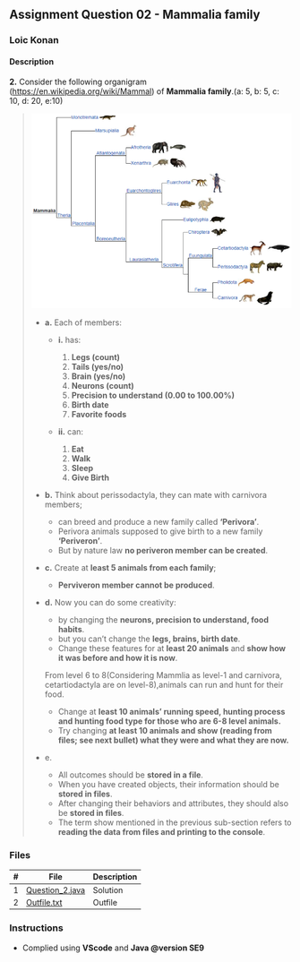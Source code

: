 ## Assignment Question 02 - Mammalia family

### Loic Konan

#### Description

**2.** Consider the following organigram (<https://en.wikipedia.org/wiki/Mammal>) of **Mammalia family**.(a: 5, b: 5, c: 10, d: 20, e:10)
> <img src="pic.png">
>
> - **a.** Each of members:
>   - **i.** has:
>
>       1. **Legs (count)**
>       2. **Tails (yes/no)**
>       3. **Brain (yes/no)**
>       4. **Neurons (count)**
>       5. **Precision to understand (0.00 to 100.00%)**
>       6. **Birth date**
>       7. **Favorite foods**
>
>   - **ii.** can:
>
>       1. **Eat**
>       2. **Walk**
>       3. **Sleep**
>       4. **Give Birth**
>
> - **b.** Think about perissodactyla, they can mate with carnivora members;
>   - can breed and produce a new family called **‘Perivora’**.
>   - Perivora animals supposed to give birth to a new family **‘Periveron’**.
>   - But by nature law **no periveron member can be created**.
>
> - **c.** Create at **least 5 animals from each family**;
>   - **Perviveron member cannot be produced**.
>
> - **d.** Now you can do some creativity:
>   - by changing the **neurons, precision to understand, food habits**.
>   - but you can’t change the **legs, brains, birth date**.
>   - Change these features for at **least 20 animals** and **show how it was before and how it is now**.
>
>   From level 6 to 8(Considering Mammlia as level-1 and carnivora, cetartiodactyla are on level-8),animals can run and hunt for their food.
>   - Change at **least 10 animals’ running speed, hunting process and hunting food type for those who are 6-8 level animals.**
>   - Try changing **at least 10 animals and show (reading from files; see next bullet) what they were and what they are now.**
>
> - e.
>   - All outcomes should be **stored in a file**.
>   - When you have created objects, their information should be **stored in files**.
>   - After changing their behaviors and attributes, they should also be **stored in files**.
>   - The term show mentioned in the previous sub-section refers to **reading the data from files and printing to the console**.
>

### Files

|   #   | File                               | Description |
| :---: | ---------------------------------- | ----------- |
|   1   | [Question_2.java](Question_2.java) | Solution    |
|   2   | [Outfile.txt](Outfile.txt)         | Outfile     |

### Instructions

- Complied using **VScode** and **Java @version SE9**
